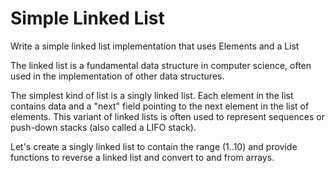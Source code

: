 # Simple Linked List

Write a simple linked list implementation that uses Elements and a List

The linked list is a fundamental data structure in computer science, often used in the implementation of other data structures.

The simplest kind of list is a singly linked list.  Each element in the list contains data and a "next" field pointing to the next element in the list of elements.  This variant of linked lists is often used to represent sequences or push-down stacks (also called a LIFO stack).

Let's create a singly linked list to contain the range (1..10) and provide functions to reverse a linked list and convert to and from arrays.